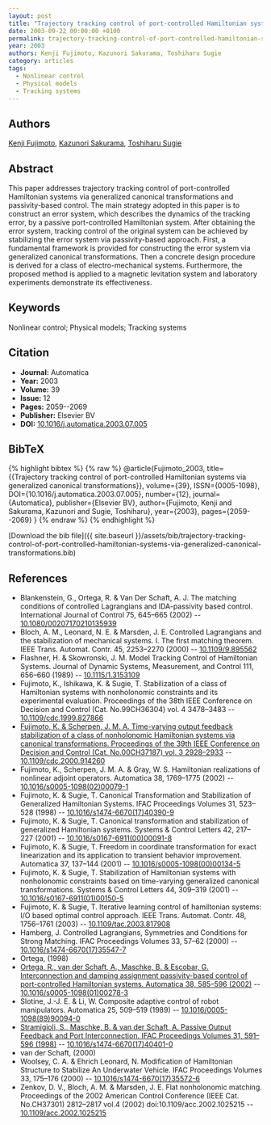 ```yaml
---
layout: post
title: "Trajectory tracking control of port-controlled Hamiltonian systems via generalized canonical transformations"
date: 2003-09-22 00:00:00 +0100
permalink: trajectory-tracking-control-of-port-controlled-hamiltonian-systems-via-generalized-canonical-transformations
year: 2003
authors: Kenji Fujimoto, Kazunori Sakurama, Toshiharu Sugie
category: articles
tags:
  - Nonlinear control
  - Physical models
  - Tracking systems
---
```

 
## Authors
[Kenji Fujimoto](authors/kenji-fujimoto), [Kazunori Sakurama](authors/kazunori-sakurama), [Toshiharu Sugie](authors/toshiharu-sugie)
 
## Abstract
This paper addresses trajectory tracking control of port-controlled Hamiltonian systems via generalized canonical transformations and passivity-based control. The main strategy adopted in this paper is to construct an error system, which describes the dynamics of the tracking error, by a passive port-controlled Hamiltonian system. After obtaining the error system, tracking control of the original system can be achieved by stabilizing the error system via passivity-based approach. First, a fundamental framework is provided for constructing the error system via generalized canonical transformations. Then a concrete design procedure is derived for a class of electro-mechanical systems. Furthermore, the proposed method is applied to a magnetic levitation system and laboratory experiments demonstrate its effectiveness.
 
## Keywords
Nonlinear control; Physical models; Tracking systems
 
## Citation
- **Journal:** Automatica
- **Year:** 2003
- **Volume:** 39
- **Issue:** 12
- **Pages:** 2059--2069
- **Publisher:** Elsevier BV
- **DOI:** [10.1016/j.automatica.2003.07.005](https://doi.org/10.1016/j.automatica.2003.07.005)
 
## BibTeX
{% highlight bibtex %}
{% raw %}
@article{Fujimoto_2003,
  title={{Trajectory tracking control of port-controlled Hamiltonian systems via generalized canonical transformations}},
  volume={39},
  ISSN={0005-1098},
  DOI={10.1016/j.automatica.2003.07.005},
  number={12},
  journal={Automatica},
  publisher={Elsevier BV},
  author={Fujimoto, Kenji and Sakurama, Kazunori and Sugie, Toshiharu},
  year={2003},
  pages={2059--2069}
}
{% endraw %}
{% endhighlight %}
 
[Download the bib file]({{ site.baseurl }}/assets/bib/trajectory-tracking-control-of-port-controlled-hamiltonian-systems-via-generalized-canonical-transformations.bib)
 
## References
- Blankenstein, G., Ortega, R. & Van Der Schaft, A. J. The matching conditions of controlled Lagrangians and IDA-passivity based control. International Journal of Control 75, 645–665 (2002) -- [10.1080/00207170210135939](https://doi.org/10.1080/00207170210135939)
- Bloch, A. M., Leonard, N. E. & Marsden, J. E. Controlled Lagrangians and the stabilization of mechanical systems. I. The first matching theorem. IEEE Trans. Automat. Contr. 45, 2253–2270 (2000) -- [10.1109/9.895562](https://doi.org/10.1109/9.895562)
- Flashner, H. & Skowronski, J. M. Model Tracking Control of Hamiltonian Systems. Journal of Dynamic Systems, Measurement, and Control 111, 656–660 (1989) -- [10.1115/1.3153109](https://doi.org/10.1115/1.3153109)
- Fujimoto, K., Ishikawa, K. & Sugie, T. Stabilization of a class of Hamiltonian systems with nonholonomic constraints and its experimental evaluation. Proceedings of the 38th IEEE Conference on Decision and Control (Cat. No.99CH36304) vol. 4 3478–3483 -- [10.1109/cdc.1999.827866](https://doi.org/10.1109/cdc.1999.827866)
- [Fujimoto, K. & Scherpen, J. M. A. Time-varying output feedback stabilization of a class of nonholonomic Hamiltonian systems via canonical transformations. Proceedings of the 39th IEEE Conference on Decision and Control (Cat. No.00CH37187) vol. 3 2928–2933](time-varying-output-feedback-stabilization-of-a-class-of-nonholonomic-hamiltonian-systems-via-canonical-transformations) -- [10.1109/cdc.2000.914260](https://doi.org/10.1109/cdc.2000.914260)
- Fujimoto, K., Scherpen, J. M. A. & Gray, W. S. Hamiltonian realizations of nonlinear adjoint operators. Automatica 38, 1769–1775 (2002) -- [10.1016/s0005-1098(02)00079-1](https://doi.org/10.1016/s0005-1098(02)00079-1)
- Fujimoto, K. & Sugie, T. Canonical Transformation and Stabilization of Generalized Hamiltonian Systems. IFAC Proceedings Volumes 31, 523–528 (1998) -- [10.1016/s1474-6670(17)40390-9](https://doi.org/10.1016/s1474-6670(17)40390-9)
- Fujimoto, K. & Sugie, T. Canonical transformation and stabilization of generalized Hamiltonian systems. Systems &amp; Control Letters 42, 217–227 (2001) -- [10.1016/s0167-6911(00)00091-8](https://doi.org/10.1016/s0167-6911(00)00091-8)
- Fujimoto, K. & Sugie, T. Freedom in coordinate transformation for exact linearization and its application to transient behavior improvement. Automatica 37, 137–144 (2001) -- [10.1016/s0005-1098(00)00134-5](https://doi.org/10.1016/s0005-1098(00)00134-5)
- Fujimoto, K. & Sugie, T. Stabilization of Hamiltonian systems with nonholonomic constraints based on time-varying generalized canonical transformations. Systems &amp; Control Letters 44, 309–319 (2001) -- [10.1016/s0167-6911(01)00150-5](https://doi.org/10.1016/s0167-6911(01)00150-5)
- Fujimoto, K. & Sugie, T. Iterative learning control of hamiltonian systems: I/O based optimal control approach. IEEE Trans. Automat. Contr. 48, 1756–1761 (2003) -- [10.1109/tac.2003.817908](https://doi.org/10.1109/tac.2003.817908)
- Hamberg, J. Controlled Lagrangians, Symmetries and Conditions for Strong Matching. IFAC Proceedings Volumes 33, 57–62 (2000) -- [10.1016/s1474-6670(17)35547-7](https://doi.org/10.1016/s1474-6670(17)35547-7)
- Ortega, (1998)
- [Ortega, R., van der Schaft, A., Maschke, B. & Escobar, G. Interconnection and damping assignment passivity-based control of port-controlled Hamiltonian systems. Automatica 38, 585–596 (2002)](interconnection-and-damping-assignment-passivity-based-control-of-port-controlled-hamiltonian-systems) -- [10.1016/s0005-1098(01)00278-3](https://doi.org/10.1016/s0005-1098(01)00278-3)
- Slotine, J.-J. E. & Li, W. Composite adaptive control of robot manipulators. Automatica 25, 509–519 (1989) -- [10.1016/0005-1098(89)90094-0](https://doi.org/10.1016/0005-1098(89)90094-0)
- [Stramigioli, S., Maschke, B. & van der Schaft, A. Passive Output Feedback and Port Interconnection. IFAC Proceedings Volumes 31, 591–596 (1998)](passive-output-feedback-and-port-interconnection) -- [10.1016/s1474-6670(17)40401-0](https://doi.org/10.1016/s1474-6670(17)40401-0)
- van der Schaft, (2000)
- Woolsey, C. A. & Ehrich Leonard, N. Modification of Hamiltonian Structure to Stabilize An Underwater Vehicle. IFAC Proceedings Volumes 33, 175–176 (2000) -- [10.1016/s1474-6670(17)35572-6](https://doi.org/10.1016/s1474-6670(17)35572-6)
- Zenkov, D. V., Bloch, A. M. & Marsden, J. E. Flat nonholonomic matching. Proceedings of the 2002 American Control Conference (IEEE Cat. No.CH37301) 2812–2817 vol.4 (2002) doi:10.1109/acc.2002.1025215 -- [10.1109/acc.2002.1025215](https://doi.org/10.1109/acc.2002.1025215)

